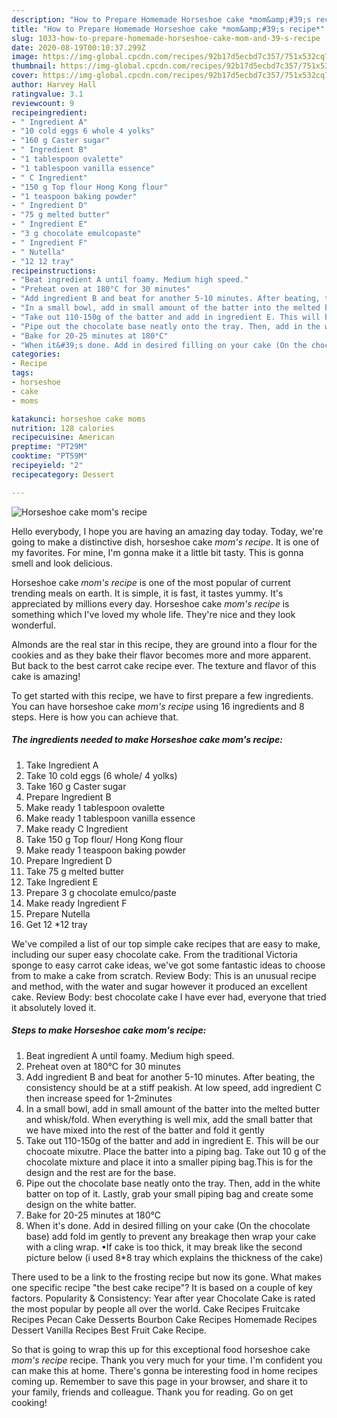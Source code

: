 ```yaml
---
description: "How to Prepare Homemade Horseshoe cake *mom&amp;#39;s recipe*"
title: "How to Prepare Homemade Horseshoe cake *mom&amp;#39;s recipe*"
slug: 1033-how-to-prepare-homemade-horseshoe-cake-mom-and-39-s-recipe
date: 2020-08-19T00:10:37.299Z
image: https://img-global.cpcdn.com/recipes/92b17d5ecbd7c357/751x532cq70/horseshoe-cake-moms-recipe-recipe-main-photo.jpg
thumbnail: https://img-global.cpcdn.com/recipes/92b17d5ecbd7c357/751x532cq70/horseshoe-cake-moms-recipe-recipe-main-photo.jpg
cover: https://img-global.cpcdn.com/recipes/92b17d5ecbd7c357/751x532cq70/horseshoe-cake-moms-recipe-recipe-main-photo.jpg
author: Harvey Hall
ratingvalue: 3.1
reviewcount: 9
recipeingredient:
- " Ingredient A"
- "10 cold eggs 6 whole 4 yolks"
- "160 g Caster sugar"
- " Ingredient B"
- "1 tablespoon ovalette"
- "1 tablespoon vanilla essence"
- " C Ingredient"
- "150 g Top flour Hong Kong flour"
- "1 teaspoon baking powder"
- " Ingredient D"
- "75 g melted butter"
- " Ingredient E"
- "3 g chocolate emulcopaste"
- " Ingredient F"
- " Nutella"
- "12 12 tray"
recipeinstructions:
- "Beat ingredient A until foamy. Medium high speed."
- "Preheat oven at 180°C for 30 minutes"
- "Add ingredient B and beat for another 5-10 minutes. After beating, the consistency should be at a stiff peakish. At low speed, add ingredient C then increase speed for 1-2minutes"
- "In a small bowl, add in small amount of the batter into the melted butter and whisk/fold. When everything is well mix, add the small batter that we have mixed into the rest of the batter and fold it gently"
- "Take out 110-150g of the batter and add in ingredient E. This will be our chocoate mixutre. Place the batter into a piping bag. Take out 10 g of the chocolate mixture and place it into a smaller piping bag.This is for the design and the rest are for the base."
- "Pipe out the chocolate base neatly onto the tray. Then, add in the white batter on top of it. Lastly, grab your small piping bag and create some design on the white batter."
- "Bake for 20-25 minutes at 180°C"
- "When it&#39;s done. Add in desired filling on your cake (On the chocolate base) add fold im gently to prevent any breakage then wrap your cake with a cling wrap. •If cake is too thick, it may break like the second picture below (i used 8*8 tray which explains the thickness of the cake)"
categories:
- Recipe
tags:
- horseshoe
- cake
- moms

katakunci: horseshoe cake moms 
nutrition: 128 calories
recipecuisine: American
preptime: "PT29M"
cooktime: "PT59M"
recipeyield: "2"
recipecategory: Dessert

---
```



![Horseshoe cake *mom&#39;s recipe*](https://img-global.cpcdn.com/recipes/92b17d5ecbd7c357/751x532cq70/horseshoe-cake-moms-recipe-recipe-main-photo.jpg)

Hello everybody, I hope you are having an amazing day today. Today, we're going to make a distinctive dish, horseshoe cake *mom&#39;s recipe*. It is one of my favorites. For mine, I'm gonna make it a little bit tasty. This is gonna smell and look delicious.

Horseshoe cake *mom&#39;s recipe* is one of the most popular of current trending meals on earth. It is simple, it is fast, it tastes yummy. It's appreciated by millions every day. Horseshoe cake *mom&#39;s recipe* is something which I've loved my whole life. They're nice and they look wonderful.

Almonds are the real star in this recipe, they are ground into a flour for the cookies and as they bake their flavor becomes more and more apparent. But back to the best carrot cake recipe ever. The texture and flavor of this cake is amazing!


To get started with this recipe, we have to first prepare a few ingredients. You can have horseshoe cake *mom&#39;s recipe* using 16 ingredients and 8 steps. Here is how you can achieve that.

<!--inarticleads1-->

##### The ingredients needed to make Horseshoe cake *mom&#39;s recipe*:

1. Take  Ingredient A
1. Take 10 cold eggs (6 whole/ 4 yolks)
1. Take 160 g Caster sugar
1. Prepare  Ingredient B
1. Make ready 1 tablespoon ovalette
1. Make ready 1 tablespoon vanilla essence
1. Make ready  C Ingredient
1. Take 150 g Top flour/ Hong Kong flour
1. Make ready 1 teaspoon baking powder
1. Prepare  Ingredient D
1. Take 75 g melted butter
1. Take  Ingredient E
1. Prepare 3 g chocolate emulco/paste
1. Make ready  Ingredient F
1. Prepare  Nutella
1. Get 12 *12 tray


We&#39;ve compiled a list of our top simple cake recipes that are easy to make, including our super easy chocolate cake. From the traditional Victoria sponge to easy carrot cake ideas, we&#39;ve got some fantastic ideas to choose from to make a cake from scratch. Review Body: This is an unusual recipe and method, with the water and sugar however it produced an excellent cake. Review Body: best chocolate cake I have ever had, everyone that tried it absolutely loved it. 

<!--inarticleads2-->

##### Steps to make Horseshoe cake *mom&#39;s recipe*:

1. Beat ingredient A until foamy. Medium high speed.
1. Preheat oven at 180°C for 30 minutes
1. Add ingredient B and beat for another 5-10 minutes. After beating, the consistency should be at a stiff peakish. At low speed, add ingredient C then increase speed for 1-2minutes
1. In a small bowl, add in small amount of the batter into the melted butter and whisk/fold. When everything is well mix, add the small batter that we have mixed into the rest of the batter and fold it gently
1. Take out 110-150g of the batter and add in ingredient E. This will be our chocoate mixutre. Place the batter into a piping bag. Take out 10 g of the chocolate mixture and place it into a smaller piping bag.This is for the design and the rest are for the base.
1. Pipe out the chocolate base neatly onto the tray. Then, add in the white batter on top of it. Lastly, grab your small piping bag and create some design on the white batter.
1. Bake for 20-25 minutes at 180°C
1. When it&#39;s done. Add in desired filling on your cake (On the chocolate base) add fold im gently to prevent any breakage then wrap your cake with a cling wrap. •If cake is too thick, it may break like the second picture below (i used 8*8 tray which explains the thickness of the cake)


There used to be a link to the frosting recipe but now its gone. What makes one specific recipe &#34;the best cake recipe&#34;? It is based on a couple of key factors. Popularity &amp; Consistency: Year after year Chocolate Cake is rated the most popular by people all over the world. Cake Recipes Fruitcake Recipes Pecan Cake Desserts Bourbon Cake Recipes Homemade Recipes Dessert Vanilla Recipes Best Fruit Cake Recipe. 

So that is going to wrap this up for this exceptional food horseshoe cake *mom&#39;s recipe* recipe. Thank you very much for your time. I'm confident you can make this at home. There's gonna be interesting food in home recipes coming up. Remember to save this page in your browser, and share it to your family, friends and colleague. Thank you for reading. Go on get cooking!
